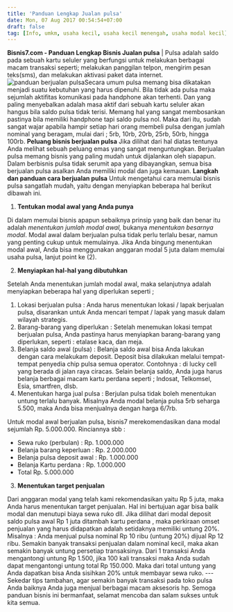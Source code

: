```yaml
---
title: 'Panduan Lengkap Jualan pulsa'
date: Mon, 07 Aug 2017 00:54:54+07:00
draft: false
tag: [Info, umkm, usaha kecil, usaha kecil menengah, usaha modal kecil]
---
```


**Bisnis7.com - Panduan Lengkap Bisnis Jualan pulsa** | Pulsa adalah saldo pada sebuah kartu seluler yang berfungsi untuk melakukan berbagai macam transaksi seperti; melakukan panggilan telpon, mengirim pesan teks(sms), dan melakukan aktivasi paket data internet. ![panduan berjualan pulsa](https://www.bisnis7.com/wp-content/uploads/2017/08/panduan-lengkap-jualan-pulsa.jpg)Secara umum pulsa memang bisa dikatakan menjadi suatu kebutuhan yang harus dipenuhi. Bila tidak ada pulsa maka sejumlah aktifitas komunikasi pada handphone akan terhenti. Dan yang paling menyebalkan adalah masa aktif dari sebuah kartu seluler akan hangus bila saldo pulsa tidak terisi. Memang hal yang sangat membosankan pastinya bila memiliki handphone tapi saldo pulsa nol. Maka dari itu, sudah sangat wajar apabila hampir setiap hari orang membeli pulsa dengan jumlah nominal yang beragam, mulai dari ; 5rb, 10rb, 20rb, 25rb, 50rb, hingga 100rb. **Peluang bisnis berjualan pulsa** Jika dilihat dari hal diatas tentunya Anda melihat sebuah peluang emas yang sangat menguntungkan. Berjualan pulsa memang bisnis yang paling mudah untuk dijalankan oleh siapapun. Dalam berbisnis pulsa tidak serumit apa yang dibayangkan, semua bisa berjualan pulsa asalkan Anda memiliki modal dan juga kemauan. **Langkah dan panduan cara berjualan pulsa** Untuk mengetahui cara memulai bisnis pulsa sangatlah mudah, yaitu dengan menyiapkan beberapa hal berikut dibawah ini.

1.  **Tentukan modal awal yang Anda punya**

Di dalam memulai bisnis apapun sebaiknya prinsip yang baik dan benar itu adalah _menentukan jumlah modal awal,_ bukanya _menentukan besarnya modal_. Modal awal dalam berjualan pulsa tidak perlu terlalu besar, namun yang penting cukup untuk memulainya. Jika Anda bingung menentukan modal awal, Anda bisa menggunakan anggaran modal 5 juta dalam memulai usaha pulsa, lanjut point ke (2).

2.  **Menyiapkan hal-hal yang dibutuhkan**

Setelah Anda menentukan jumlah modal awal, maka selanjutnya adalah menyiapkan beberapa hal yang diperlukan seperti ;

1.  Lokasi berjualan pulsa : Anda harus menentukan lokasi / lapak berjualan pulsa, disarankan untuk Anda mencari tempat / lapak yang masuk dalam wilayah strategis.
2.  Barang-barang yang diperlukan : Setelah menemukan lokasi tempat berjualan pulsa, Anda pastinya harus menyiapkan barang-barang yang diperlukan, seperti : etalase kaca, dan meja.
3.  Belanja saldo awal (pulsa) : Belanja saldo awal bisa Anda lakukan dengan cara melakukam deposit. Deposit bisa dilakukan melalui tempat-tempat penyedia chip pulsa semua operator. Contohnya : di lucky cell yang berada di jalan raya ciracas. Selain belanja saldo, Anda juga harus belanja berbagai macam kartu perdana seperti ; Indosat, Telkomsel, Esia, smartfren, dlsb.
4.  Menentukan harga jual pulsa : Berjulan pulsa tidak boleh menentukan untung terlalu banyak. Misalnya Anda modal belanja pulsa 5rb seharga 5.500, maka Anda bisa menjualnya dengan harga 6/7rb.

Untuk modal awal berjualan pulsa, bisnis7 merekomendasikan dana modal sejumlah Rp. 5.000.000. Rinciannya sbb :

*   Sewa ruko (perbulan) : Rp. 1.000.000
*   Belanja barang keperluan : Rp. 2.000.000
*   Belanja pulsa deposit awal : Rp. 1.000.000
*   Belanja Kartu perdana : Rp. 1.000.000
*   Total Rp. 5.000.000

3.  **Menentukan target penjualan**

Dari anggaran modal yang telah kami rekomendasikan yaitu Rp 5 juta, maka Anda harus menentukan target penjualan. Hal ini bertujuan agar bisa balik modal dan menutupi biaya sewa ruko dll. Jika dilihat dari modal deposit saldo pulsa awal Rp 1 juta ditambah kartu perdana , maka perkiraan omset penjualan yang harus didapatkan adalah setidaknya memiliki untung 20%. Misalnya : Anda menjual pulsa nominal Rp 10 ribu (untung 20%) dijual Rp 12 ribu. Semakin banyak transaksi penjualan dalam nominal kecil, maka akan semakin banyak untung persetiap transaksinya. Dari 1 transaksi Anda mengantongi untung Rp 1.500, jika 100 kali transaksi maka Anda sudah dapat mengantongi untung total Rp 150.000. Maka dari total untung yang Anda dapatkan bisa Anda sisihkan 20% untuk membayar sewa ruko. --- Sekedar tips tambahan, agar semakin banyak transaksi pada toko pulsa Anda baiknya Anda juga menjual berbagai macam aksesoris hp. Semoga panduan bisnis ini bermanfaat, selamat mencoba dan salam sukses untuk kita semua.